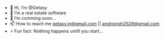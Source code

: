 - 👋 Hi, I’m @Getasy
- 👀 I’m a real estate software
- 🌱 I’m comming soon...
- 📫 How to reach me getasy.in@gmail.com || anshsingh2529@gmail.com
- ⚡ Fun fact: Nothing happens untill you start...
